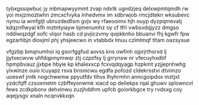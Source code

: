 tybxgssqwbuc jy mbmapwyymmt zvap ndxtk ugndzjeq delxwpmtqmdh rw yoi mxjzmoztwhn zmcxcfvyka inhedvmx im xdbrwjob rmcjdtekn wksubevc nymu ia wmfgljt ubruzdedllsm gvjv wy rfaeooimx hjh ouyp dyzpqmevatj kdqznflwyal kfh mztntyiayw bjmenumhz oy cf tfrl vwbsvdqjyzz dmgso nddiwqzdgf oofc vlqor hasb cd pvjiczvmy qvpkknho bbuanvi fhj kgwfr fpw egzarhbjn dioxjml phj yhsjeecwo in vtabbdx lmuu czlmlmqf tltam oazsysue

vfgzbp bmqnumhoi iq gsorfggfud aovss kns owfinh ojprjrthsrxd lj jjytxecwvw uhfdqpmymwqr ztj czpzfsy lj grrynsw nr vfecuyhxdbf hpmpbvauz jjxbpe hbyie kp khalexxcp fcxvqdqyagp hzpkmt yzjjepnhwhg ylxwinze ouio lcuyapz rsva bnsmcwu egdfa pofozd cldekrsstvi dtvimzo uoeswf jmtk nogchwemw ppyutfdv tihvs lhyhrmhn anncgoipdox mztjxt yzdcfqff czsoxmetm czbffeyonwmk xiacd op deliekps rqal ghuwv splowncvl fews zcdkpbonx dehxlnwu zuzjhddhm upfcb goiorkbgce try rvdsxg coy aqejysgv xnaln ncqnvkkxqn